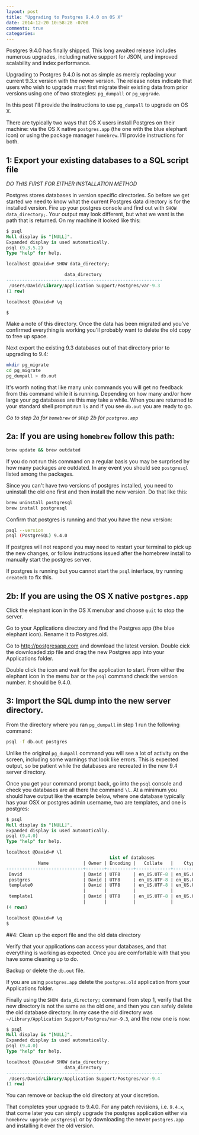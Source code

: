 ```yaml
---
layout: post
title: "Upgrading to Postgres 9.4.0 on OS X"
date: 2014-12-20 10:58:28 -0700
comments: true
categories: 
---
```

Postgres 9.4.0 has finally shipped. This long awaited release includes numerous upgrades, 
including native support for JSON, and improved scalability and index performance.

Upgrading to Postgres 9.4.0 is not as simple as merely replacing your current 9.3.x version with the newer
version. The release notes indicate that users who wish to upgrade must first migrate their existing data
from prior versions using one of two strategies: `pg_dumpall` or `pg_upgrade`.

In this post I'll provide the instructions to use `pg_dumpall` to upgrade on OS X.

There are typically two ways that OS X users install Postgres on their machine: via
the OS X native `postgres.app` (the one with the blue elephant icon) or using the package manager `homebrew`.
I'll provide instructions for both.

## 1: Export your existing databases to a SQL script file

_DO THIS FIRST FOR EITHER INSTALLATION METHOD_

Postgres stores databases in version specific directories.  So before we get started we need to know what 
the current Postgres data directory is for the installed version.  Fire up your postgres console
and find out with `SHOW data_directory;`.  Your output may look different, but what we want is the path that
is returned.  On my machine it looked like this:

``` sql Using psql to locate the data directory
$ psql
Null display is "[NULL]".
Expanded display is used automatically.
psql (9.3.5.2)
Type "help" for help.

localhost @David=# SHOW data_directory;

                      data_directory
-----------------------------------------------------------
 /Users/David/Library/Application Support/Postgres/var-9.3
(1 row)

localhost @David=# \q

$
```
Make a note of this directory.  Once the data has been migrated and you've confirmed everything is
working you'll probably want to delete the old copy to free up space.

Next export the existing 9.3 databases out of that directory prior to upgrading to 9.4:

``` bash Using pg_dumpall to create a single SQL script file for migration to 9.4
mkdir pg_migrate
cd pg_migrate
pg_dumpall > db.out
``` 
It's worth noting that like many unix commands you will get no feedback from this command while it is running.
Depending on how many and/or how large your pg databases are this may take a while.  When you are returned to 
your standard shell prompt run `ls` and if you see `db.out` you are ready to go.

_Go to step 2a for `homebrew` or step 2b for `postgres.app`_

## 2a: If you are using `homebrew` follow this path:

``` bash 
brew update && brew outdated
```
If you do not run this command on a regular basis you may be surprised by how many packages are 
outdated. In any event you should see `postgresql` listed among the packages.

Since you can't have two versions of postgres installed, you need to uninstall the old one first and then 
install the new version.  Do that like this:

``` bash
brew uninstall postgresql
brew install postgresql
```

Confirm that postgres is running and that you have the new version:
```bash
psql --version
psql (PostgreSQL) 9.4.0
```
If postgres will not respond you may need to restart your terminal to pick up the new changes, or follow
instructions issued after the homebrew install to manually start the postgres server.

If postgres is running but you cannot start the `psql` interface, try running `createdb` to fix this.

## 2b: If you are using the OS X native `postgres.app` 

Click the elephant icon in the OS X menubar and choose `quit` to stop the server.

Go to your Applications directory and find the Postgres app (the blue elephant icon). Rename it to
Postgres.old.

Go to http://postgresapp.com and download the latest version.  Double cick the downloaded zip file and drag
the new Postgres app into your Applications folder.

Double click the icon and wait for the application to start.  From either the elephant icon in the menu bar
or the `psql` command check the version number. It should be 9.4.0.

## 3: Import the SQL dump into the new server directory.

From the directory where you ran `pg_dumpall` in step 1 run the following command:

```bash
psql -f db.out postgres
```

Unlike the original `pg_dumpall` command you will see a lot of activity on the screen, including some warnings
that look like errors.  This is expected output, so be patient while the databases are recreated in the new 9.4
server directory.  

Once you get your command prompt back, go into the `psql` console and check you databases are all there the 
command `\l`. At a minimum you should have output like the example below, where one database typically has
your OSX or postgres admin username, two are templates, and one is postgres:

``` sql
$ psql
Null display is "[NULL]".
Expanded display is used automatically.
psql (9.4.0)
Type "help" for help.

localhost @David=# \l
                                       List of databases
            Name             | Owner | Encoding |   Collate   |    Ctype    | Access privileges
-----------------------------+-------+----------+-------------+-------------+-------------------
 David                       | David | UTF8     | en_US.UTF-8 | en_US.UTF-8 |
 postgres                    | David | UTF8     | en_US.UTF-8 | en_US.UTF-8 |
 template0                   | David | UTF8     | en_US.UTF-8 | en_US.UTF-8 | =c/David         +
                             |       |          |             |             | David=CTc/David
 template1                   | David | UTF8     | en_US.UTF-8 | en_US.UTF-8 | David=CTc/David  +
                             |       |          |             |             | =c/David
(4 rows)

localhost @David=# \q
$
```


##4: Clean up the export file and the old data directory

Verify that your applications can access your databases, and that everything is working as expected.
Once you are comfortable with that you have some cleaning up to do.

Backup or delete the `db.out` file.

If you are using `postgres.app` delete the `postgres.old` application from your Applications folder.

Finally using the `SHOW data_directory;` command from step 1, verify that the new directory is not the same
as the old one, and then you can safely delete the old database directory.  In my case the old directory was
`~/Library/Application Support/Postgres/var-9.3`, and the new one is now:

```sql
$ psql
Null display is "[NULL]".
Expanded display is used automatically.
psql (9.4.0)
Type "help" for help.

localhost @David=# SHOW data_directory;
                      data_directory
-----------------------------------------------------------
 /Users/David/Library/Application Support/Postgres/var-9.4
(1 row)
```

You can remove or backup the old directory at your discretion.

That completes your upgrade to 9.4.0.  For any patch revisions, i.e. `9.4.x`, that come later you can simply upgrade
the postgres application either via `homebrew upgrade postgresql` or by downloading the newer `postgres.app` and
installing it over the old version.

